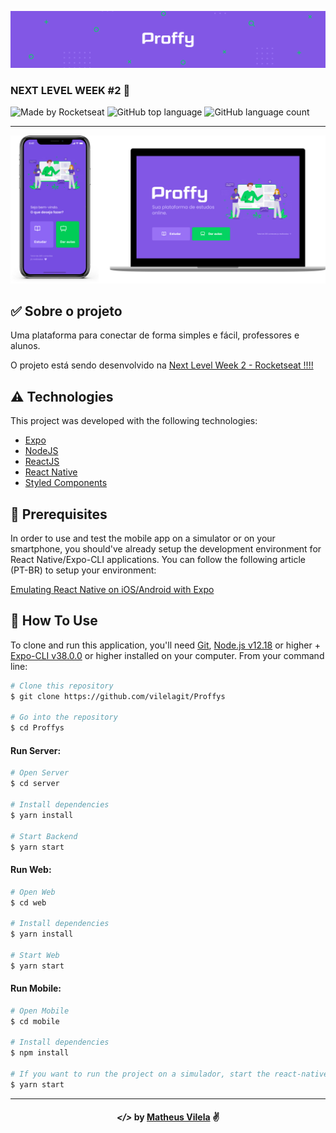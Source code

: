 ![title](./title.png)
###  NEXT LEVEL WEEK #2 🚀 

![Made by Rocketseat](https://img.shields.io/badge/made%20by-Rocketseat-blueviolet?style=for-the-badge)
![GitHub top language](https://img.shields.io/github/languages/top/vilelagit/Proffys?color=blueviolet&style=for-the-badge)
![GitHub language count](https://img.shields.io/github/languages/count/vilelagit/Proffys?color=blueviolet&style=for-the-badge)
***
![screen](./screen.png)

## :white_check_mark:  Sobre o projeto

Uma plataforma para conectar de forma simples e fácil, professores e alunos.

O projeto está sendo desenvolvido na [Next Level Week 2 - Rocketseat !!!!](https://nextlevelweek.com/episodios/omnistack/1/edicao/2)


##  :warning: Technologies

This project was developed with the following technologies:

- [Expo](https://expo.io/)
- [NodeJS](https://nodejs.org/en/)
- [ReactJS](https://reactjs.org)
- [React Native](https://facebook.github.io/react-native/)
- [Styled Components](https://styled-components.com/docs)


## :construction: Prerequisites

In order to use and test the mobile app on a simulator or on your smartphone, you should've already setup the development environment for React Native/Expo-CLI applications. You can follow the following article (PT-BR) to setup your environment:

[Emulating React Native on iOS/Android with Expo](https://www.youtube.com/watch?v=eSjFDWYkdxM&vl=pt)
  
##  :checkered_flag: How To Use

To clone and run this application, you'll need [Git](https://git-scm.com), [Node.js v12.18][nodejs] or higher + [Expo-CLI v38.0.0][expo] or higher installed on your computer. From your command line:

```bash
# Clone this repository
$ git clone https://github.com/vilelagit/Proffys

# Go into the repository
$ cd Proffys
```
#### Run Server:
```bash
# Open Server
$ cd server

# Install dependencies
$ yarn install

# Start Backend
$ yarn start
```
#### Run Web:
```bash
# Open Web
$ cd web

# Install dependencies
$ yarn install

# Start Web
$ yarn start
```
#### Run Mobile:
```bash
# Open Mobile
$ cd mobile

# Install dependencies
$ npm install

# If you want to run the project on a simulador, start the react-native server as it is
$ yarn start

```
---

<h4 align="center"> <em>&lt;/&gt;</em> by <a href="https://github.com/vilelagit" target="_blank">Matheus Vilela</a> ✌</h4>

[nodejs]: https://nodejs.org/
[expo]: https://docs.expo.io/
[vc]: https://code.visualstudio.com/
[vceditconfig]: https://marketplace.visualstudio.com/items?itemName=EditorConfig.EditorConfig
[vceslint]: https://marketplace.visualstudio.com/items?itemName=dbaeumer.vscode-eslint

